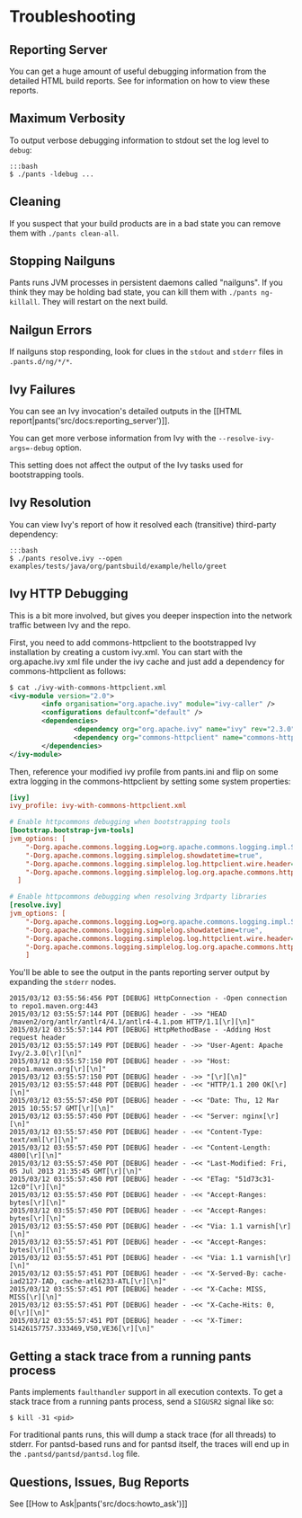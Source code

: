 Troubleshooting
===============

Reporting Server
----------------

You can get a huge amount of useful debugging information from the detailed HTML
build reports. See  for information on how to view these reports.


Maximum Verbosity
-----------------

To output verbose debugging information to stdout set the log level to `debug`:

    :::bash
    $ ./pants -ldebug ...


<a pantsmark="washpants"> </a>

Cleaning
--------

If you suspect that your build products are in a bad state you can remove
them with `./pants clean-all`.


Stopping Nailguns
-----------------

Pants runs JVM processes in persistent daemons called "nailguns".  If you think they may
be holding bad state, you can kill them with `./pants ng-killall`.  They will
restart on the next build.

Nailgun Errors
--------------

If nailguns stop responding, look for clues in the `stdout` and `stderr` files in
`.pants.d/ng/*/*`.


Ivy Failures
------------

You can see an Ivy invocation's detailed outputs in the [[HTML report|pants('src/docs:reporting_server')]].

You can get more verbose information from Ivy with the `--resolve-ivy-args=-debug` option.

This setting does not affect the output of the Ivy tasks used for bootstrapping tools.

Ivy Resolution
--------------

You can view Ivy's report of how it resolved each (transitive) third-party dependency:

    :::bash
    $ ./pants resolve.ivy --open examples/tests/java/org/pantsbuild/example/hello/greet


Ivy HTTP Debugging
------------------

This is a bit more involved, but gives you deeper inspection into the
network traffic between Ivy and the repo.

First, you need to add commons-httpclient to the bootstrapped Ivy
installation by creating a custom ivy.xml.  You can
start with the org.apache.ivy xml file under the ivy cache and just
add a dependency for commons-httpclient as follows:

```xml
$ cat ./ivy-with-commons-httpclient.xml
<ivy-module version="2.0">
        <info organisation="org.apache.ivy" module="ivy-caller" />
        <configurations defaultconf="default" />
        <dependencies>
                <dependency org="org.apache.ivy" name="ivy" rev="2.3.0" />
                <dependency org="commons-httpclient" name="commons-httpclient" rev="3.0" />
        </dependencies>
</ivy-module>
```

Then, reference your modified ivy profile from pants.ini and flip on
some extra logging in the commons-httpclient by setting some system properties:

```ini
[ivy]
ivy_profile: ivy-with-commons-httpclient.xml

# Enable httpcommons debugging when bootstrapping tools
[bootstrap.bootstrap-jvm-tools]
jvm_options: [
    "-Dorg.apache.commons.logging.Log=org.apache.commons.logging.impl.SimpleLog",
    "-Dorg.apache.commons.logging.simplelog.showdatetime=true",
    "-Dorg.apache.commons.logging.simplelog.log.httpclient.wire.header=debug",
    "-Dorg.apache.commons.logging.simplelog.log.org.apache.commons.httpclient=debug",
  ]

# Enable httpcommons debugging when resolving 3rdparty libraries
[resolve.ivy]
jvm_options: [
    "-Dorg.apache.commons.logging.Log=org.apache.commons.logging.impl.SimpleLog",
    "-Dorg.apache.commons.logging.simplelog.showdatetime=true",
    "-Dorg.apache.commons.logging.simplelog.log.httpclient.wire.header=debug",
    "-Dorg.apache.commons.logging.simplelog.log.org.apache.commons.httpclient=debug",
	]
```

You'll be able to see the output in the pants reporting server output
by expanding the `stderr` nodes.

```
2015/03/12 03:55:56:456 PDT [DEBUG] HttpConnection - -Open connection to repo1.maven.org:443
2015/03/12 03:55:57:144 PDT [DEBUG] header - ->> "HEAD /maven2/org/antlr/antlr4/4.1/antlr4-4.1.pom HTTP/1.1[\r][\n]"
2015/03/12 03:55:57:144 PDT [DEBUG] HttpMethodBase - -Adding Host request header
2015/03/12 03:55:57:149 PDT [DEBUG] header - ->> "User-Agent: Apache Ivy/2.3.0[\r][\n]"
2015/03/12 03:55:57:150 PDT [DEBUG] header - ->> "Host: repo1.maven.org[\r][\n]"
2015/03/12 03:55:57:150 PDT [DEBUG] header - ->> "[\r][\n]"
2015/03/12 03:55:57:448 PDT [DEBUG] header - -<< "HTTP/1.1 200 OK[\r][\n]"
2015/03/12 03:55:57:450 PDT [DEBUG] header - -<< "Date: Thu, 12 Mar 2015 10:55:57 GMT[\r][\n]"
2015/03/12 03:55:57:450 PDT [DEBUG] header - -<< "Server: nginx[\r][\n]"
2015/03/12 03:55:57:450 PDT [DEBUG] header - -<< "Content-Type: text/xml[\r][\n]"
2015/03/12 03:55:57:450 PDT [DEBUG] header - -<< "Content-Length: 4800[\r][\n]"
2015/03/12 03:55:57:450 PDT [DEBUG] header - -<< "Last-Modified: Fri, 05 Jul 2013 21:35:45 GMT[\r][\n]"
2015/03/12 03:55:57:450 PDT [DEBUG] header - -<< "ETag: "51d73c31-12c0"[\r][\n]"
2015/03/12 03:55:57:450 PDT [DEBUG] header - -<< "Accept-Ranges: bytes[\r][\n]"
2015/03/12 03:55:57:450 PDT [DEBUG] header - -<< "Accept-Ranges: bytes[\r][\n]"
2015/03/12 03:55:57:450 PDT [DEBUG] header - -<< "Via: 1.1 varnish[\r][\n]"
2015/03/12 03:55:57:451 PDT [DEBUG] header - -<< "Accept-Ranges: bytes[\r][\n]"
2015/03/12 03:55:57:451 PDT [DEBUG] header - -<< "Via: 1.1 varnish[\r][\n]"
2015/03/12 03:55:57:451 PDT [DEBUG] header - -<< "X-Served-By: cache-iad2127-IAD, cache-atl6233-ATL[\r][\n]"
2015/03/12 03:55:57:451 PDT [DEBUG] header - -<< "X-Cache: MISS, MISS[\r][\n]"
2015/03/12 03:55:57:451 PDT [DEBUG] header - -<< "X-Cache-Hits: 0, 0[\r][\n]"
2015/03/12 03:55:57:451 PDT [DEBUG] header - -<< "X-Timer: S1426157757.333469,VS0,VE36[\r][\n]"
```

Getting a stack trace from a running pants process
--------------------------------------------------

Pants implements `faulthandler` support in all execution contexts. To get a stack trace from a running pants process, send a `SIGUSR2` signal like so:

```
$ kill -31 <pid>
```

For traditional pants runs, this will dump a stack trace (for all threads) to stderr. For pantsd-based runs and for pantsd itself, the traces will end up in the `.pantsd/pantsd/pantsd.log` file.

Questions, Issues, Bug Reports
------------------------------

See [[How to Ask|pants('src/docs:howto_ask')]]
